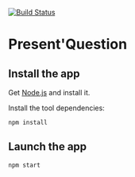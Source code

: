 [![Build Status](https://travis-ci.org/thibaudsowa/presenquestion.svg?branch=master)](https://travis-ci.org/thibaudsowa/presenquestion)

# Present'Question

## Install the app

Get [Node.js][node] and install it.

Install the tool dependencies:

```
npm install
```

## Launch the app

```
npm start
```

[node]: https://nodejs.org/